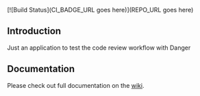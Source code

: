 [![Build Status](CI_BADGE_URL goes here)](REPO_URL goes here)

## Introduction

Just an application to test the code review workflow with Danger

## Documentation

Please check out full documentation on the [wiki](../../wiki).
